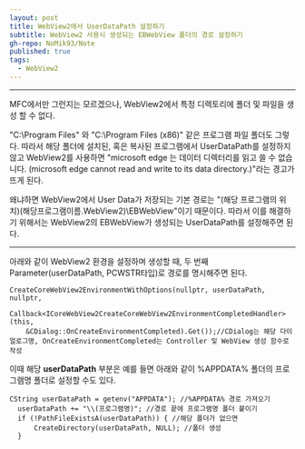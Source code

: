 ```yaml
---
layout: post
title: WebView2에서 UserDataPath 설정하기
subtitle: WebView2 사용시 생성되는 EBWebView 폴더의 경로 설정하기
gh-repo: NoMik93/Note
published: true
tags:
  - WebView2
---
```


***

MFC에서만 그런지는 모르겠으나, WebView2에서 특정 디렉토리에 폴더 및 파일을 생성 할 수 없다.

"C:\Program Files" 와 "C:\Program Files (x86)" 같은 프로그램 파일 폴더도 그렇다.
따라서 해당 폴더에 설치된, 혹은 복사된 프로그램에서 UserDataPath를 설정하지 않고 WebView2를 사용하면
"microsoft edge 는 데이터 디렉터리를 읽고 쓸 수 없습니다. (microsoft edge cannot read and write to its data directory.)"라는 경고가 뜨게 된다.

왜냐하면 WebView2에서 User Data가 저장되는 기본 경로는 "(해당 프로그램의 위치)\(해당프로그램이름.WebView2)\EBWebView"이기 때문이다.
따라서 이를 해결하기 위해서는 WebView2의 EBWebView가 생성되는 UserDataPath를 설정해주면 된다.

***

아래와 같이 WebView2 환경을 설정하며 생성할 때, 두 번째 Parameter(userDataPath, PCWSTR타입)로 경로를 명시해주면 된다.

    CreateCoreWebView2EnvironmentWithOptions(nullptr, userDataPath, nullptr,
		  Callback<ICoreWebView2CreateCoreWebView2EnvironmentCompletedHandler>(this,
        &CDialog::OnCreateEnvironmentCompleted).Get());//CDialog는 해당 다이얼로그명, OnCreateEnvironmentCompleted는 Controller 및 WebView 생성 함수로 작성

이때 해당 **userDataPath** 부분은 예를 들면 아래와 같이 %APPDATA% 폴더의 프로그램명 폴더로 설정할 수도 있다.

    CString userDataPath = getenv("APPDATA"); //%APPDATA% 경로 가져오기
	  userDataPath += "\\(프로그램명)"; //경로 끝에 프로그램명 폴더 붙이기
	  if (!PathFileExistsA(userDataPath)) { //해당 폴더가 없으면
		  CreateDirectory(userDataPath, NULL); //폴더 생성
	  }
